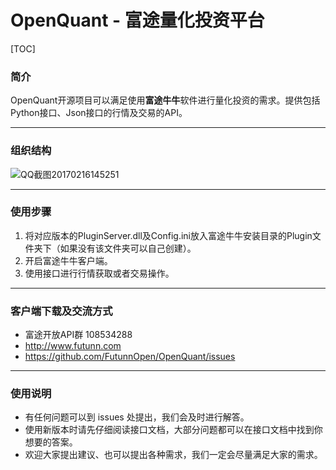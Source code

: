 # OpenQuant - 富途量化投资平台

[TOC]

### 简介

​	OpenQuant开源项目可以满足使用**富途牛牛**软件进行量化投资的需求。提供包括Python接口、Json接口的行情及交易的API。



---



### 组织结构

![QQ截图20170216145251](C:\Users\Administrator\Desktop\QQ截图20170216145251.png)

---



### 使用步骤

1. 将对应版本的PluginServer.dll及Config.ini放入富途牛牛安装目录的Plugin文件夹下（如果没有该文件夹可以自己创建）。
2. 开启富途牛牛客户端。
3. 使用接口进行行情获取或者交易操作。



---



### 客户端下载及交流方式

* 富途开放API群 108534288
* <http://www.futunn.com>
* <https://github.com/FutunnOpen/OpenQuant/issues>



---



### 使用说明

* 有任何问题可以到 issues  处提出，我们会及时进行解答。
* 使用新版本时请先仔细阅读接口文档，大部分问题都可以在接口文档中找到你想要的答案。
* 欢迎大家提出建议、也可以提出各种需求，我们一定会尽量满足大家的需求。